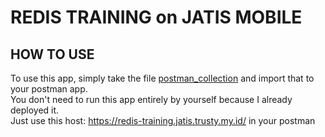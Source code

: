 # REDIS TRAINING on JATIS MOBILE

## HOW TO USE

To use this app, simply take the file [postman_collection](postman_collection.json) and import that to your postman app. <br>
You don't need to run this app entirely by yourself because I already deployed it. <br>
Just use this host: https://redis-training.jatis.trusty.my.id/ in your postman